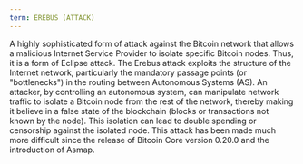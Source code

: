 ```yaml
---
term: EREBUS (ATTACK)
---
```


A highly sophisticated form of attack against the Bitcoin network that allows a malicious Internet Service Provider to isolate specific Bitcoin nodes. Thus, it is a form of Eclipse attack. The Erebus attack exploits the structure of the Internet network, particularly the mandatory passage points (or "bottlenecks") in the routing between Autonomous Systems (AS). An attacker, by controlling an autonomous system, can manipulate network traffic to isolate a Bitcoin node from the rest of the network, thereby making it believe in a false state of the blockchain (blocks or transactions not known by the node). This isolation can lead to double spending or censorship against the isolated node. This attack has been made much more difficult since the release of Bitcoin Core version 0.20.0 and the introduction of Asmap.

